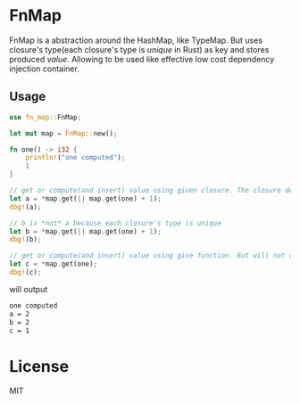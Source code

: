# FnMap
FnMap is a abstraction around the HashMap, like TypeMap. But uses closure's type(each closure's type is *unique* in Rust) as key and stores produced *value*. Allowing to be used like effective low cost dependency injection container.

## Usage
```rust
use fn_map::FnMap;

let mut map = FnMap::new();

fn one() -> i32 {
    println!("one computed");
    1
}

// get or compute(and insert) value using given closure. The closure depends on value of `one` function to compute its output.
let a = *map.get(|| map.get(one) + 1);
dbg!(a);

// b is *not* a because each closure's type is unique
let b = *map.get(|| map.get(one) + 1);
dbg!(b);

// get or compute(and insert) value using give function. But will not compute since it is computed already when producing a.
let c = *map.get(one);
dbg!(c);
```

will output
```bash
one computed
a = 2
b = 2
c = 1
```

# License
MIT
